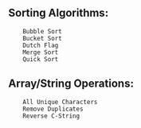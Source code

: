 
## Sorting Algorithms:
		Bubble Sort
		Bucket Sort
		Dutch Flag
		Merge Sort
		Quick Sort
	
## Array/String Operations:
		All Unique Characters
		Remove Duplicates
		Reverse C-String
